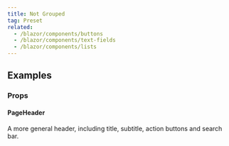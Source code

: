 ```yaml
---
title: Not Grouped
tag: Preset
related:
  - /blazor/components/buttons
  - /blazor/components/text-fields
  - /blazor/components/lists
---
```


## Examples

### Props

#### PageHeader

A more general header, including title, subtitle, action buttons and search bar.

<masa-example file="Examples.components.not_grouped.PageHeader"></masa-example>
